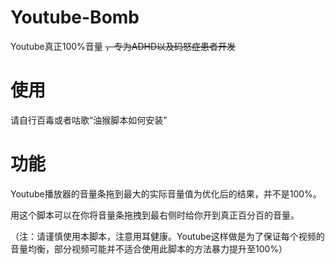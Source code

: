# Youtube-Bomb

Youtube真正100%音量 ~~，专为ADHD以及码怒症患者开发~~

# 使用

请自行百毒或者咕歌“油猴脚本如何安装”

# 功能

Youtube播放器的音量条拖到最大的实际音量值为优化后的结果，并不是100%。

用这个脚本可以在你将音量条拖拽到最右侧时给你开到真正百分百的音量。

（注：请谨慎使用本脚本，注意用耳健康。Youtube这样做是为了保证每个视频的音量均衡，部分视频可能并不适合使用此脚本的方法暴力提升至100%）
